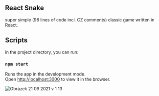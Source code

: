 ## React Snake

super simple (98 lines of code incl. CZ comments) classic game written in React.  

## Scripts

in the project directory, you can run:

### `npm start`

Runs the app in the development mode.\
Open [http://localhost:3000](http://localhost:3000) to view it in the browser.

![Obrázek 21 09 2021 v 1 13](https://user-images.githubusercontent.com/90913755/134088640-5ad8ea34-6701-49a1-a2a4-a8e5036accd7.jpg)
